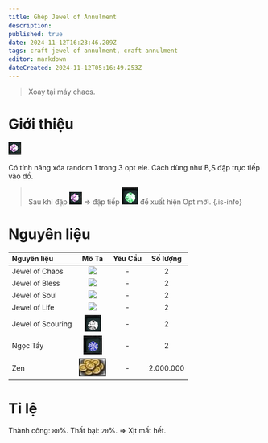 ```yaml
---
title: Ghép Jewel of Annulment
description: 
published: true
date: 2024-11-12T16:23:46.209Z
tags: craft jewel of annulment, craft annulment
editor: markdown
dateCreated: 2024-11-12T05:16:49.253Z
---
```


> Xoay tại máy chaos.

# Giới thiệu

![jewel-of-annulment.gif](/assets/jewels/jewel-of-annulment.gif)

Có tính năng xóa random 1 trong 3 opt ele. Cách dùng như B,S đập trực tiếp vào đồ.

> Sau khi đập ![jewel-of-annulment.gif](/assets/jewels/jewel-of-annulment.gif) => đập tiếp ![jewel-of-augmentation.gif](/assets/jewels/jewel-of-augmentation.gif) để xuất hiện Opt mới.
{.is-info}

# Nguyên liệu

| Nguyên liệu | Mô Tả | Yêu Cầu | Số lượng |
|:------------|:----:|:--------:|:---------:|
| Jewel of Chaos | ![](https://mu0rs.com/item_images/12/15.gif) | - | 2 |
| Jewel of Bless | ![](https://mu0rs.com/item_images/14/13.gif) | - | 2 |
| Jewel of Soul | ![](https://mu0rs.com/item_images/14/14.gif) | - | 2 |
| Jewel of Life | ![](https://mu0rs.com/item_images/14/16.gif) | - | 2 |
| Jewel of Scouring | ![jewel-of-scouring.gif](/assets/jewels/jewel-of-scouring.gif) | - | 2 |
| Ngọc Tẩy | ![](/assets/jewels/ngoc-tay.png) | - | 2 |
| Zen | ![zen.png](/assets/zen.png) | - | 2.000.000 |

# Tỉ lệ

Thành công: `80`%.
Thất bại: `20`%. => Xịt mất hết.